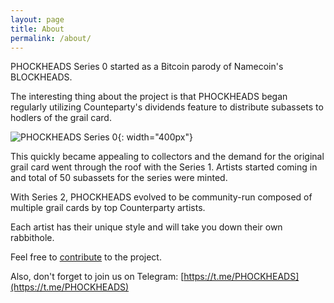 ```yaml
---
layout: page
title: About
permalink: /about/
---
```


PHOCKHEADS Series 0 started as a Bitcoin parody of Namecoin's BLOCKHEADS. 

The interesting thing about the project is that PHOCKHEADS began regularly utilizing Counteparty's dividends feature to distribute subassets to hodlers of the grail card.

![PHOCKHEADS Series 0](https://i.imgur.com/KqZHFHm.jpg){: width="400px"}

This quickly became appealing to collectors and the demand for the original grail card went through the roof with the Series 1. Artists started coming in and total of 50 subassets for the series were minted.

With Series 2, PHOCKHEADS evolved to be community-run composed of multiple grail cards by top Counterparty artists.

Each artist has their unique style and will take you down their own rabbithole.

Feel free to [contribute](/contribute) to the project.

Also, don't forget to join us on Telegram: [https://t.me/PHOCKHEADS](https://t.me/PHOCKHEADS)